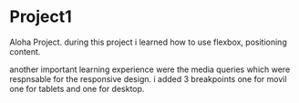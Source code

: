 # Project1
Aloha Project.
during this project i learned how to use flexbox,  positioning content.

another important learning experience were the media queries which were respnsable for the responsive design.
i added 3 breakpoints one for movil one for tablets and one for desktop.
